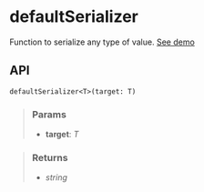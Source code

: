 # defaultSerializer
Function to serialize any type of value. [See demo](https://ndriadev.github.io/react-tools/#/utils/defaultSerializer)

## API

```tsx
defaultSerializer<T>(target: T)
```

> ### Params
>
> - __target__: _T_
>


> ### Returns
>
> 
> - _string_  
>